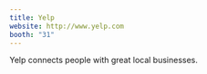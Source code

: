 ```yaml
---
title: Yelp
website: http://www.yelp.com
booth: "31"
---
```


Yelp connects people with great local businesses.
